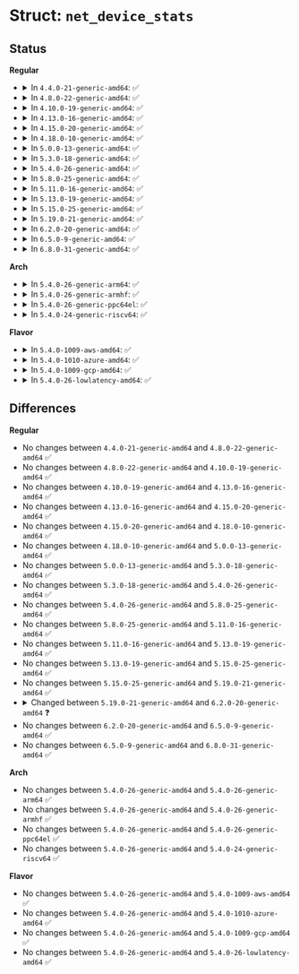 # Struct: <code>net_device_stats</code>

## Status
<b>Regular</b>
<ul>
<li>
<details>
<summary>In <code>4.4.0-21-generic-amd64</code>: ✅</summary>

```c
struct net_device_stats {
    long unsigned int rx_packets;
    long unsigned int tx_packets;
    long unsigned int rx_bytes;
    long unsigned int tx_bytes;
    long unsigned int rx_errors;
    long unsigned int tx_errors;
    long unsigned int rx_dropped;
    long unsigned int tx_dropped;
    long unsigned int multicast;
    long unsigned int collisions;
    long unsigned int rx_length_errors;
    long unsigned int rx_over_errors;
    long unsigned int rx_crc_errors;
    long unsigned int rx_frame_errors;
    long unsigned int rx_fifo_errors;
    long unsigned int rx_missed_errors;
    long unsigned int tx_aborted_errors;
    long unsigned int tx_carrier_errors;
    long unsigned int tx_fifo_errors;
    long unsigned int tx_heartbeat_errors;
    long unsigned int tx_window_errors;
    long unsigned int rx_compressed;
    long unsigned int tx_compressed;
}
```
</details>
</li>
<li>
<details>
<summary>In <code>4.8.0-22-generic-amd64</code>: ✅</summary>

```c
struct net_device_stats {
    long unsigned int rx_packets;
    long unsigned int tx_packets;
    long unsigned int rx_bytes;
    long unsigned int tx_bytes;
    long unsigned int rx_errors;
    long unsigned int tx_errors;
    long unsigned int rx_dropped;
    long unsigned int tx_dropped;
    long unsigned int multicast;
    long unsigned int collisions;
    long unsigned int rx_length_errors;
    long unsigned int rx_over_errors;
    long unsigned int rx_crc_errors;
    long unsigned int rx_frame_errors;
    long unsigned int rx_fifo_errors;
    long unsigned int rx_missed_errors;
    long unsigned int tx_aborted_errors;
    long unsigned int tx_carrier_errors;
    long unsigned int tx_fifo_errors;
    long unsigned int tx_heartbeat_errors;
    long unsigned int tx_window_errors;
    long unsigned int rx_compressed;
    long unsigned int tx_compressed;
}
```
</details>
</li>
<li>
<details>
<summary>In <code>4.10.0-19-generic-amd64</code>: ✅</summary>

```c
struct net_device_stats {
    long unsigned int rx_packets;
    long unsigned int tx_packets;
    long unsigned int rx_bytes;
    long unsigned int tx_bytes;
    long unsigned int rx_errors;
    long unsigned int tx_errors;
    long unsigned int rx_dropped;
    long unsigned int tx_dropped;
    long unsigned int multicast;
    long unsigned int collisions;
    long unsigned int rx_length_errors;
    long unsigned int rx_over_errors;
    long unsigned int rx_crc_errors;
    long unsigned int rx_frame_errors;
    long unsigned int rx_fifo_errors;
    long unsigned int rx_missed_errors;
    long unsigned int tx_aborted_errors;
    long unsigned int tx_carrier_errors;
    long unsigned int tx_fifo_errors;
    long unsigned int tx_heartbeat_errors;
    long unsigned int tx_window_errors;
    long unsigned int rx_compressed;
    long unsigned int tx_compressed;
}
```
</details>
</li>
<li>
<details>
<summary>In <code>4.13.0-16-generic-amd64</code>: ✅</summary>

```c
struct net_device_stats {
    long unsigned int rx_packets;
    long unsigned int tx_packets;
    long unsigned int rx_bytes;
    long unsigned int tx_bytes;
    long unsigned int rx_errors;
    long unsigned int tx_errors;
    long unsigned int rx_dropped;
    long unsigned int tx_dropped;
    long unsigned int multicast;
    long unsigned int collisions;
    long unsigned int rx_length_errors;
    long unsigned int rx_over_errors;
    long unsigned int rx_crc_errors;
    long unsigned int rx_frame_errors;
    long unsigned int rx_fifo_errors;
    long unsigned int rx_missed_errors;
    long unsigned int tx_aborted_errors;
    long unsigned int tx_carrier_errors;
    long unsigned int tx_fifo_errors;
    long unsigned int tx_heartbeat_errors;
    long unsigned int tx_window_errors;
    long unsigned int rx_compressed;
    long unsigned int tx_compressed;
}
```
</details>
</li>
<li>
<details>
<summary>In <code>4.15.0-20-generic-amd64</code>: ✅</summary>

```c
struct net_device_stats {
    long unsigned int rx_packets;
    long unsigned int tx_packets;
    long unsigned int rx_bytes;
    long unsigned int tx_bytes;
    long unsigned int rx_errors;
    long unsigned int tx_errors;
    long unsigned int rx_dropped;
    long unsigned int tx_dropped;
    long unsigned int multicast;
    long unsigned int collisions;
    long unsigned int rx_length_errors;
    long unsigned int rx_over_errors;
    long unsigned int rx_crc_errors;
    long unsigned int rx_frame_errors;
    long unsigned int rx_fifo_errors;
    long unsigned int rx_missed_errors;
    long unsigned int tx_aborted_errors;
    long unsigned int tx_carrier_errors;
    long unsigned int tx_fifo_errors;
    long unsigned int tx_heartbeat_errors;
    long unsigned int tx_window_errors;
    long unsigned int rx_compressed;
    long unsigned int tx_compressed;
}
```
</details>
</li>
<li>
<details>
<summary>In <code>4.18.0-10-generic-amd64</code>: ✅</summary>

```c
struct net_device_stats {
    long unsigned int rx_packets;
    long unsigned int tx_packets;
    long unsigned int rx_bytes;
    long unsigned int tx_bytes;
    long unsigned int rx_errors;
    long unsigned int tx_errors;
    long unsigned int rx_dropped;
    long unsigned int tx_dropped;
    long unsigned int multicast;
    long unsigned int collisions;
    long unsigned int rx_length_errors;
    long unsigned int rx_over_errors;
    long unsigned int rx_crc_errors;
    long unsigned int rx_frame_errors;
    long unsigned int rx_fifo_errors;
    long unsigned int rx_missed_errors;
    long unsigned int tx_aborted_errors;
    long unsigned int tx_carrier_errors;
    long unsigned int tx_fifo_errors;
    long unsigned int tx_heartbeat_errors;
    long unsigned int tx_window_errors;
    long unsigned int rx_compressed;
    long unsigned int tx_compressed;
}
```
</details>
</li>
<li>
<details>
<summary>In <code>5.0.0-13-generic-amd64</code>: ✅</summary>

```c
struct net_device_stats {
    long unsigned int rx_packets;
    long unsigned int tx_packets;
    long unsigned int rx_bytes;
    long unsigned int tx_bytes;
    long unsigned int rx_errors;
    long unsigned int tx_errors;
    long unsigned int rx_dropped;
    long unsigned int tx_dropped;
    long unsigned int multicast;
    long unsigned int collisions;
    long unsigned int rx_length_errors;
    long unsigned int rx_over_errors;
    long unsigned int rx_crc_errors;
    long unsigned int rx_frame_errors;
    long unsigned int rx_fifo_errors;
    long unsigned int rx_missed_errors;
    long unsigned int tx_aborted_errors;
    long unsigned int tx_carrier_errors;
    long unsigned int tx_fifo_errors;
    long unsigned int tx_heartbeat_errors;
    long unsigned int tx_window_errors;
    long unsigned int rx_compressed;
    long unsigned int tx_compressed;
}
```
</details>
</li>
<li>
<details>
<summary>In <code>5.3.0-18-generic-amd64</code>: ✅</summary>

```c
struct net_device_stats {
    long unsigned int rx_packets;
    long unsigned int tx_packets;
    long unsigned int rx_bytes;
    long unsigned int tx_bytes;
    long unsigned int rx_errors;
    long unsigned int tx_errors;
    long unsigned int rx_dropped;
    long unsigned int tx_dropped;
    long unsigned int multicast;
    long unsigned int collisions;
    long unsigned int rx_length_errors;
    long unsigned int rx_over_errors;
    long unsigned int rx_crc_errors;
    long unsigned int rx_frame_errors;
    long unsigned int rx_fifo_errors;
    long unsigned int rx_missed_errors;
    long unsigned int tx_aborted_errors;
    long unsigned int tx_carrier_errors;
    long unsigned int tx_fifo_errors;
    long unsigned int tx_heartbeat_errors;
    long unsigned int tx_window_errors;
    long unsigned int rx_compressed;
    long unsigned int tx_compressed;
}
```
</details>
</li>
<li>
<details>
<summary>In <code>5.4.0-26-generic-amd64</code>: ✅</summary>

```c
struct net_device_stats {
    long unsigned int rx_packets;
    long unsigned int tx_packets;
    long unsigned int rx_bytes;
    long unsigned int tx_bytes;
    long unsigned int rx_errors;
    long unsigned int tx_errors;
    long unsigned int rx_dropped;
    long unsigned int tx_dropped;
    long unsigned int multicast;
    long unsigned int collisions;
    long unsigned int rx_length_errors;
    long unsigned int rx_over_errors;
    long unsigned int rx_crc_errors;
    long unsigned int rx_frame_errors;
    long unsigned int rx_fifo_errors;
    long unsigned int rx_missed_errors;
    long unsigned int tx_aborted_errors;
    long unsigned int tx_carrier_errors;
    long unsigned int tx_fifo_errors;
    long unsigned int tx_heartbeat_errors;
    long unsigned int tx_window_errors;
    long unsigned int rx_compressed;
    long unsigned int tx_compressed;
}
```
</details>
</li>
<li>
<details>
<summary>In <code>5.8.0-25-generic-amd64</code>: ✅</summary>

```c
struct net_device_stats {
    long unsigned int rx_packets;
    long unsigned int tx_packets;
    long unsigned int rx_bytes;
    long unsigned int tx_bytes;
    long unsigned int rx_errors;
    long unsigned int tx_errors;
    long unsigned int rx_dropped;
    long unsigned int tx_dropped;
    long unsigned int multicast;
    long unsigned int collisions;
    long unsigned int rx_length_errors;
    long unsigned int rx_over_errors;
    long unsigned int rx_crc_errors;
    long unsigned int rx_frame_errors;
    long unsigned int rx_fifo_errors;
    long unsigned int rx_missed_errors;
    long unsigned int tx_aborted_errors;
    long unsigned int tx_carrier_errors;
    long unsigned int tx_fifo_errors;
    long unsigned int tx_heartbeat_errors;
    long unsigned int tx_window_errors;
    long unsigned int rx_compressed;
    long unsigned int tx_compressed;
}
```
</details>
</li>
<li>
<details>
<summary>In <code>5.11.0-16-generic-amd64</code>: ✅</summary>

```c
struct net_device_stats {
    long unsigned int rx_packets;
    long unsigned int tx_packets;
    long unsigned int rx_bytes;
    long unsigned int tx_bytes;
    long unsigned int rx_errors;
    long unsigned int tx_errors;
    long unsigned int rx_dropped;
    long unsigned int tx_dropped;
    long unsigned int multicast;
    long unsigned int collisions;
    long unsigned int rx_length_errors;
    long unsigned int rx_over_errors;
    long unsigned int rx_crc_errors;
    long unsigned int rx_frame_errors;
    long unsigned int rx_fifo_errors;
    long unsigned int rx_missed_errors;
    long unsigned int tx_aborted_errors;
    long unsigned int tx_carrier_errors;
    long unsigned int tx_fifo_errors;
    long unsigned int tx_heartbeat_errors;
    long unsigned int tx_window_errors;
    long unsigned int rx_compressed;
    long unsigned int tx_compressed;
}
```
</details>
</li>
<li>
<details>
<summary>In <code>5.13.0-19-generic-amd64</code>: ✅</summary>

```c
struct net_device_stats {
    long unsigned int rx_packets;
    long unsigned int tx_packets;
    long unsigned int rx_bytes;
    long unsigned int tx_bytes;
    long unsigned int rx_errors;
    long unsigned int tx_errors;
    long unsigned int rx_dropped;
    long unsigned int tx_dropped;
    long unsigned int multicast;
    long unsigned int collisions;
    long unsigned int rx_length_errors;
    long unsigned int rx_over_errors;
    long unsigned int rx_crc_errors;
    long unsigned int rx_frame_errors;
    long unsigned int rx_fifo_errors;
    long unsigned int rx_missed_errors;
    long unsigned int tx_aborted_errors;
    long unsigned int tx_carrier_errors;
    long unsigned int tx_fifo_errors;
    long unsigned int tx_heartbeat_errors;
    long unsigned int tx_window_errors;
    long unsigned int rx_compressed;
    long unsigned int tx_compressed;
}
```
</details>
</li>
<li>
<details>
<summary>In <code>5.15.0-25-generic-amd64</code>: ✅</summary>

```c
struct net_device_stats {
    long unsigned int rx_packets;
    long unsigned int tx_packets;
    long unsigned int rx_bytes;
    long unsigned int tx_bytes;
    long unsigned int rx_errors;
    long unsigned int tx_errors;
    long unsigned int rx_dropped;
    long unsigned int tx_dropped;
    long unsigned int multicast;
    long unsigned int collisions;
    long unsigned int rx_length_errors;
    long unsigned int rx_over_errors;
    long unsigned int rx_crc_errors;
    long unsigned int rx_frame_errors;
    long unsigned int rx_fifo_errors;
    long unsigned int rx_missed_errors;
    long unsigned int tx_aborted_errors;
    long unsigned int tx_carrier_errors;
    long unsigned int tx_fifo_errors;
    long unsigned int tx_heartbeat_errors;
    long unsigned int tx_window_errors;
    long unsigned int rx_compressed;
    long unsigned int tx_compressed;
}
```
</details>
</li>
<li>
<details>
<summary>In <code>5.19.0-21-generic-amd64</code>: ✅</summary>

```c
struct net_device_stats {
    long unsigned int rx_packets;
    long unsigned int tx_packets;
    long unsigned int rx_bytes;
    long unsigned int tx_bytes;
    long unsigned int rx_errors;
    long unsigned int tx_errors;
    long unsigned int rx_dropped;
    long unsigned int tx_dropped;
    long unsigned int multicast;
    long unsigned int collisions;
    long unsigned int rx_length_errors;
    long unsigned int rx_over_errors;
    long unsigned int rx_crc_errors;
    long unsigned int rx_frame_errors;
    long unsigned int rx_fifo_errors;
    long unsigned int rx_missed_errors;
    long unsigned int tx_aborted_errors;
    long unsigned int tx_carrier_errors;
    long unsigned int tx_fifo_errors;
    long unsigned int tx_heartbeat_errors;
    long unsigned int tx_window_errors;
    long unsigned int rx_compressed;
    long unsigned int tx_compressed;
}
```
</details>
</li>
<li>
<details>
<summary>In <code>6.2.0-20-generic-amd64</code>: ✅</summary>

```c
struct net_device_stats {
    long unsigned int rx_packets;
    atomic_long_t __rx_packets;
    long unsigned int tx_packets;
    atomic_long_t __tx_packets;
    long unsigned int rx_bytes;
    atomic_long_t __rx_bytes;
    long unsigned int tx_bytes;
    atomic_long_t __tx_bytes;
    long unsigned int rx_errors;
    atomic_long_t __rx_errors;
    long unsigned int tx_errors;
    atomic_long_t __tx_errors;
    long unsigned int rx_dropped;
    atomic_long_t __rx_dropped;
    long unsigned int tx_dropped;
    atomic_long_t __tx_dropped;
    long unsigned int multicast;
    atomic_long_t __multicast;
    long unsigned int collisions;
    atomic_long_t __collisions;
    long unsigned int rx_length_errors;
    atomic_long_t __rx_length_errors;
    long unsigned int rx_over_errors;
    atomic_long_t __rx_over_errors;
    long unsigned int rx_crc_errors;
    atomic_long_t __rx_crc_errors;
    long unsigned int rx_frame_errors;
    atomic_long_t __rx_frame_errors;
    long unsigned int rx_fifo_errors;
    atomic_long_t __rx_fifo_errors;
    long unsigned int rx_missed_errors;
    atomic_long_t __rx_missed_errors;
    long unsigned int tx_aborted_errors;
    atomic_long_t __tx_aborted_errors;
    long unsigned int tx_carrier_errors;
    atomic_long_t __tx_carrier_errors;
    long unsigned int tx_fifo_errors;
    atomic_long_t __tx_fifo_errors;
    long unsigned int tx_heartbeat_errors;
    atomic_long_t __tx_heartbeat_errors;
    long unsigned int tx_window_errors;
    atomic_long_t __tx_window_errors;
    long unsigned int rx_compressed;
    atomic_long_t __rx_compressed;
    long unsigned int tx_compressed;
    atomic_long_t __tx_compressed;
}
```
</details>
</li>
<li>
<details>
<summary>In <code>6.5.0-9-generic-amd64</code>: ✅</summary>

```c
struct net_device_stats {
    long unsigned int rx_packets;
    atomic_long_t __rx_packets;
    long unsigned int tx_packets;
    atomic_long_t __tx_packets;
    long unsigned int rx_bytes;
    atomic_long_t __rx_bytes;
    long unsigned int tx_bytes;
    atomic_long_t __tx_bytes;
    long unsigned int rx_errors;
    atomic_long_t __rx_errors;
    long unsigned int tx_errors;
    atomic_long_t __tx_errors;
    long unsigned int rx_dropped;
    atomic_long_t __rx_dropped;
    long unsigned int tx_dropped;
    atomic_long_t __tx_dropped;
    long unsigned int multicast;
    atomic_long_t __multicast;
    long unsigned int collisions;
    atomic_long_t __collisions;
    long unsigned int rx_length_errors;
    atomic_long_t __rx_length_errors;
    long unsigned int rx_over_errors;
    atomic_long_t __rx_over_errors;
    long unsigned int rx_crc_errors;
    atomic_long_t __rx_crc_errors;
    long unsigned int rx_frame_errors;
    atomic_long_t __rx_frame_errors;
    long unsigned int rx_fifo_errors;
    atomic_long_t __rx_fifo_errors;
    long unsigned int rx_missed_errors;
    atomic_long_t __rx_missed_errors;
    long unsigned int tx_aborted_errors;
    atomic_long_t __tx_aborted_errors;
    long unsigned int tx_carrier_errors;
    atomic_long_t __tx_carrier_errors;
    long unsigned int tx_fifo_errors;
    atomic_long_t __tx_fifo_errors;
    long unsigned int tx_heartbeat_errors;
    atomic_long_t __tx_heartbeat_errors;
    long unsigned int tx_window_errors;
    atomic_long_t __tx_window_errors;
    long unsigned int rx_compressed;
    atomic_long_t __rx_compressed;
    long unsigned int tx_compressed;
    atomic_long_t __tx_compressed;
}
```
</details>
</li>
<li>
<details>
<summary>In <code>6.8.0-31-generic-amd64</code>: ✅</summary>

```c
struct net_device_stats {
    long unsigned int rx_packets;
    atomic_long_t __rx_packets;
    long unsigned int tx_packets;
    atomic_long_t __tx_packets;
    long unsigned int rx_bytes;
    atomic_long_t __rx_bytes;
    long unsigned int tx_bytes;
    atomic_long_t __tx_bytes;
    long unsigned int rx_errors;
    atomic_long_t __rx_errors;
    long unsigned int tx_errors;
    atomic_long_t __tx_errors;
    long unsigned int rx_dropped;
    atomic_long_t __rx_dropped;
    long unsigned int tx_dropped;
    atomic_long_t __tx_dropped;
    long unsigned int multicast;
    atomic_long_t __multicast;
    long unsigned int collisions;
    atomic_long_t __collisions;
    long unsigned int rx_length_errors;
    atomic_long_t __rx_length_errors;
    long unsigned int rx_over_errors;
    atomic_long_t __rx_over_errors;
    long unsigned int rx_crc_errors;
    atomic_long_t __rx_crc_errors;
    long unsigned int rx_frame_errors;
    atomic_long_t __rx_frame_errors;
    long unsigned int rx_fifo_errors;
    atomic_long_t __rx_fifo_errors;
    long unsigned int rx_missed_errors;
    atomic_long_t __rx_missed_errors;
    long unsigned int tx_aborted_errors;
    atomic_long_t __tx_aborted_errors;
    long unsigned int tx_carrier_errors;
    atomic_long_t __tx_carrier_errors;
    long unsigned int tx_fifo_errors;
    atomic_long_t __tx_fifo_errors;
    long unsigned int tx_heartbeat_errors;
    atomic_long_t __tx_heartbeat_errors;
    long unsigned int tx_window_errors;
    atomic_long_t __tx_window_errors;
    long unsigned int rx_compressed;
    atomic_long_t __rx_compressed;
    long unsigned int tx_compressed;
    atomic_long_t __tx_compressed;
}
```
</details>
</li>
</ul>
<b>Arch</b>
<ul>
<li>
<details>
<summary>In <code>5.4.0-26-generic-arm64</code>: ✅</summary>

```c
struct net_device_stats {
    long unsigned int rx_packets;
    long unsigned int tx_packets;
    long unsigned int rx_bytes;
    long unsigned int tx_bytes;
    long unsigned int rx_errors;
    long unsigned int tx_errors;
    long unsigned int rx_dropped;
    long unsigned int tx_dropped;
    long unsigned int multicast;
    long unsigned int collisions;
    long unsigned int rx_length_errors;
    long unsigned int rx_over_errors;
    long unsigned int rx_crc_errors;
    long unsigned int rx_frame_errors;
    long unsigned int rx_fifo_errors;
    long unsigned int rx_missed_errors;
    long unsigned int tx_aborted_errors;
    long unsigned int tx_carrier_errors;
    long unsigned int tx_fifo_errors;
    long unsigned int tx_heartbeat_errors;
    long unsigned int tx_window_errors;
    long unsigned int rx_compressed;
    long unsigned int tx_compressed;
}
```
</details>
</li>
<li>
<details>
<summary>In <code>5.4.0-26-generic-armhf</code>: ✅</summary>

```c
struct net_device_stats {
    long unsigned int rx_packets;
    long unsigned int tx_packets;
    long unsigned int rx_bytes;
    long unsigned int tx_bytes;
    long unsigned int rx_errors;
    long unsigned int tx_errors;
    long unsigned int rx_dropped;
    long unsigned int tx_dropped;
    long unsigned int multicast;
    long unsigned int collisions;
    long unsigned int rx_length_errors;
    long unsigned int rx_over_errors;
    long unsigned int rx_crc_errors;
    long unsigned int rx_frame_errors;
    long unsigned int rx_fifo_errors;
    long unsigned int rx_missed_errors;
    long unsigned int tx_aborted_errors;
    long unsigned int tx_carrier_errors;
    long unsigned int tx_fifo_errors;
    long unsigned int tx_heartbeat_errors;
    long unsigned int tx_window_errors;
    long unsigned int rx_compressed;
    long unsigned int tx_compressed;
}
```
</details>
</li>
<li>
<details>
<summary>In <code>5.4.0-26-generic-ppc64el</code>: ✅</summary>

```c
struct net_device_stats {
    long unsigned int rx_packets;
    long unsigned int tx_packets;
    long unsigned int rx_bytes;
    long unsigned int tx_bytes;
    long unsigned int rx_errors;
    long unsigned int tx_errors;
    long unsigned int rx_dropped;
    long unsigned int tx_dropped;
    long unsigned int multicast;
    long unsigned int collisions;
    long unsigned int rx_length_errors;
    long unsigned int rx_over_errors;
    long unsigned int rx_crc_errors;
    long unsigned int rx_frame_errors;
    long unsigned int rx_fifo_errors;
    long unsigned int rx_missed_errors;
    long unsigned int tx_aborted_errors;
    long unsigned int tx_carrier_errors;
    long unsigned int tx_fifo_errors;
    long unsigned int tx_heartbeat_errors;
    long unsigned int tx_window_errors;
    long unsigned int rx_compressed;
    long unsigned int tx_compressed;
}
```
</details>
</li>
<li>
<details>
<summary>In <code>5.4.0-24-generic-riscv64</code>: ✅</summary>

```c
struct net_device_stats {
    long unsigned int rx_packets;
    long unsigned int tx_packets;
    long unsigned int rx_bytes;
    long unsigned int tx_bytes;
    long unsigned int rx_errors;
    long unsigned int tx_errors;
    long unsigned int rx_dropped;
    long unsigned int tx_dropped;
    long unsigned int multicast;
    long unsigned int collisions;
    long unsigned int rx_length_errors;
    long unsigned int rx_over_errors;
    long unsigned int rx_crc_errors;
    long unsigned int rx_frame_errors;
    long unsigned int rx_fifo_errors;
    long unsigned int rx_missed_errors;
    long unsigned int tx_aborted_errors;
    long unsigned int tx_carrier_errors;
    long unsigned int tx_fifo_errors;
    long unsigned int tx_heartbeat_errors;
    long unsigned int tx_window_errors;
    long unsigned int rx_compressed;
    long unsigned int tx_compressed;
}
```
</details>
</li>
</ul>
<b>Flavor</b>
<ul>
<li>
<details>
<summary>In <code>5.4.0-1009-aws-amd64</code>: ✅</summary>

```c
struct net_device_stats {
    long unsigned int rx_packets;
    long unsigned int tx_packets;
    long unsigned int rx_bytes;
    long unsigned int tx_bytes;
    long unsigned int rx_errors;
    long unsigned int tx_errors;
    long unsigned int rx_dropped;
    long unsigned int tx_dropped;
    long unsigned int multicast;
    long unsigned int collisions;
    long unsigned int rx_length_errors;
    long unsigned int rx_over_errors;
    long unsigned int rx_crc_errors;
    long unsigned int rx_frame_errors;
    long unsigned int rx_fifo_errors;
    long unsigned int rx_missed_errors;
    long unsigned int tx_aborted_errors;
    long unsigned int tx_carrier_errors;
    long unsigned int tx_fifo_errors;
    long unsigned int tx_heartbeat_errors;
    long unsigned int tx_window_errors;
    long unsigned int rx_compressed;
    long unsigned int tx_compressed;
}
```
</details>
</li>
<li>
<details>
<summary>In <code>5.4.0-1010-azure-amd64</code>: ✅</summary>

```c
struct net_device_stats {
    long unsigned int rx_packets;
    long unsigned int tx_packets;
    long unsigned int rx_bytes;
    long unsigned int tx_bytes;
    long unsigned int rx_errors;
    long unsigned int tx_errors;
    long unsigned int rx_dropped;
    long unsigned int tx_dropped;
    long unsigned int multicast;
    long unsigned int collisions;
    long unsigned int rx_length_errors;
    long unsigned int rx_over_errors;
    long unsigned int rx_crc_errors;
    long unsigned int rx_frame_errors;
    long unsigned int rx_fifo_errors;
    long unsigned int rx_missed_errors;
    long unsigned int tx_aborted_errors;
    long unsigned int tx_carrier_errors;
    long unsigned int tx_fifo_errors;
    long unsigned int tx_heartbeat_errors;
    long unsigned int tx_window_errors;
    long unsigned int rx_compressed;
    long unsigned int tx_compressed;
}
```
</details>
</li>
<li>
<details>
<summary>In <code>5.4.0-1009-gcp-amd64</code>: ✅</summary>

```c
struct net_device_stats {
    long unsigned int rx_packets;
    long unsigned int tx_packets;
    long unsigned int rx_bytes;
    long unsigned int tx_bytes;
    long unsigned int rx_errors;
    long unsigned int tx_errors;
    long unsigned int rx_dropped;
    long unsigned int tx_dropped;
    long unsigned int multicast;
    long unsigned int collisions;
    long unsigned int rx_length_errors;
    long unsigned int rx_over_errors;
    long unsigned int rx_crc_errors;
    long unsigned int rx_frame_errors;
    long unsigned int rx_fifo_errors;
    long unsigned int rx_missed_errors;
    long unsigned int tx_aborted_errors;
    long unsigned int tx_carrier_errors;
    long unsigned int tx_fifo_errors;
    long unsigned int tx_heartbeat_errors;
    long unsigned int tx_window_errors;
    long unsigned int rx_compressed;
    long unsigned int tx_compressed;
}
```
</details>
</li>
<li>
<details>
<summary>In <code>5.4.0-26-lowlatency-amd64</code>: ✅</summary>

```c
struct net_device_stats {
    long unsigned int rx_packets;
    long unsigned int tx_packets;
    long unsigned int rx_bytes;
    long unsigned int tx_bytes;
    long unsigned int rx_errors;
    long unsigned int tx_errors;
    long unsigned int rx_dropped;
    long unsigned int tx_dropped;
    long unsigned int multicast;
    long unsigned int collisions;
    long unsigned int rx_length_errors;
    long unsigned int rx_over_errors;
    long unsigned int rx_crc_errors;
    long unsigned int rx_frame_errors;
    long unsigned int rx_fifo_errors;
    long unsigned int rx_missed_errors;
    long unsigned int tx_aborted_errors;
    long unsigned int tx_carrier_errors;
    long unsigned int tx_fifo_errors;
    long unsigned int tx_heartbeat_errors;
    long unsigned int tx_window_errors;
    long unsigned int rx_compressed;
    long unsigned int tx_compressed;
}
```
</details>
</li>
</ul>

## Differences
<b>Regular</b>
<ul>
<li>
No changes between <code>4.4.0-21-generic-amd64</code> and <code>4.8.0-22-generic-amd64</code> ✅
</li>
<li>
No changes between <code>4.8.0-22-generic-amd64</code> and <code>4.10.0-19-generic-amd64</code> ✅
</li>
<li>
No changes between <code>4.10.0-19-generic-amd64</code> and <code>4.13.0-16-generic-amd64</code> ✅
</li>
<li>
No changes between <code>4.13.0-16-generic-amd64</code> and <code>4.15.0-20-generic-amd64</code> ✅
</li>
<li>
No changes between <code>4.15.0-20-generic-amd64</code> and <code>4.18.0-10-generic-amd64</code> ✅
</li>
<li>
No changes between <code>4.18.0-10-generic-amd64</code> and <code>5.0.0-13-generic-amd64</code> ✅
</li>
<li>
No changes between <code>5.0.0-13-generic-amd64</code> and <code>5.3.0-18-generic-amd64</code> ✅
</li>
<li>
No changes between <code>5.3.0-18-generic-amd64</code> and <code>5.4.0-26-generic-amd64</code> ✅
</li>
<li>
No changes between <code>5.4.0-26-generic-amd64</code> and <code>5.8.0-25-generic-amd64</code> ✅
</li>
<li>
No changes between <code>5.8.0-25-generic-amd64</code> and <code>5.11.0-16-generic-amd64</code> ✅
</li>
<li>
No changes between <code>5.11.0-16-generic-amd64</code> and <code>5.13.0-19-generic-amd64</code> ✅
</li>
<li>
No changes between <code>5.13.0-19-generic-amd64</code> and <code>5.15.0-25-generic-amd64</code> ✅
</li>
<li>
No changes between <code>5.15.0-25-generic-amd64</code> and <code>5.19.0-21-generic-amd64</code> ✅
</li>
<li>
<details>
<summary>Changed between <code>5.19.0-21-generic-amd64</code> and <code>6.2.0-20-generic-amd64</code> ❓</summary>
<ul>
<li>
<b>Field added. </b>
<code>atomic_long_t __rx_packets</code>
</li>
<li>
<b>Field added. </b>
<code>atomic_long_t __tx_packets</code>
</li>
<li>
<b>Field added. </b>
<code>atomic_long_t __rx_bytes</code>
</li>
<li>
<b>Field added. </b>
<code>atomic_long_t __tx_bytes</code>
</li>
<li>
<b>Field added. </b>
<code>atomic_long_t __rx_errors</code>
</li>
<li>
<b>Field added. </b>
<code>atomic_long_t __tx_errors</code>
</li>
<li>
<b>Field added. </b>
<code>atomic_long_t __rx_dropped</code>
</li>
<li>
<b>Field added. </b>
<code>atomic_long_t __tx_dropped</code>
</li>
<li>
<b>Field added. </b>
<code>atomic_long_t __multicast</code>
</li>
<li>
<b>Field added. </b>
<code>atomic_long_t __collisions</code>
</li>
<li>
<b>Field added. </b>
<code>atomic_long_t __rx_length_errors</code>
</li>
<li>
<b>Field added. </b>
<code>atomic_long_t __rx_over_errors</code>
</li>
<li>
<b>Field added. </b>
<code>atomic_long_t __rx_crc_errors</code>
</li>
<li>
<b>Field added. </b>
<code>atomic_long_t __rx_frame_errors</code>
</li>
<li>
<b>Field added. </b>
<code>atomic_long_t __rx_fifo_errors</code>
</li>
<li>
<b>Field added. </b>
<code>atomic_long_t __rx_missed_errors</code>
</li>
<li>
<b>Field added. </b>
<code>atomic_long_t __tx_aborted_errors</code>
</li>
<li>
<b>Field added. </b>
<code>atomic_long_t __tx_carrier_errors</code>
</li>
<li>
<b>Field added. </b>
<code>atomic_long_t __tx_fifo_errors</code>
</li>
<li>
<b>Field added. </b>
<code>atomic_long_t __tx_heartbeat_errors</code>
</li>
<li>
<b>Field added. </b>
<code>atomic_long_t __tx_window_errors</code>
</li>
<li>
<b>Field added. </b>
<code>atomic_long_t __rx_compressed</code>
</li>
<li>
<b>Field added. </b>
<code>atomic_long_t __tx_compressed</code>
</li>
</ul>
</details>
</li>
<li>
No changes between <code>6.2.0-20-generic-amd64</code> and <code>6.5.0-9-generic-amd64</code> ✅
</li>
<li>
No changes between <code>6.5.0-9-generic-amd64</code> and <code>6.8.0-31-generic-amd64</code> ✅
</li>
</ul>
<b>Arch</b>
<ul>
<li>
No changes between <code>5.4.0-26-generic-amd64</code> and <code>5.4.0-26-generic-arm64</code> ✅
</li>
<li>
No changes between <code>5.4.0-26-generic-amd64</code> and <code>5.4.0-26-generic-armhf</code> ✅
</li>
<li>
No changes between <code>5.4.0-26-generic-amd64</code> and <code>5.4.0-26-generic-ppc64el</code> ✅
</li>
<li>
No changes between <code>5.4.0-26-generic-amd64</code> and <code>5.4.0-24-generic-riscv64</code> ✅
</li>
</ul>
<b>Flavor</b>
<ul>
<li>
No changes between <code>5.4.0-26-generic-amd64</code> and <code>5.4.0-1009-aws-amd64</code> ✅
</li>
<li>
No changes between <code>5.4.0-26-generic-amd64</code> and <code>5.4.0-1010-azure-amd64</code> ✅
</li>
<li>
No changes between <code>5.4.0-26-generic-amd64</code> and <code>5.4.0-1009-gcp-amd64</code> ✅
</li>
<li>
No changes between <code>5.4.0-26-generic-amd64</code> and <code>5.4.0-26-lowlatency-amd64</code> ✅
</li>
</ul>
